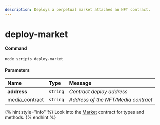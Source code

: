 ```yaml
---
description: Deploys a perpetual market attached an NFT contract.
---
```


# deploy-market

#### Command

```text
node scripts deploy-market
```

#### Parameters

| Name | Type | Message |
| :--- | :--- | :--- |
| **address** | `string` | _Contract deploy address_ |
| media\_contract | `string` | _Address of the NFT/Media contract_ |

{% hint style="info" %}
Look into the [Market](../contracts/market.md) contract for types and methods.
{% endhint %}


